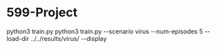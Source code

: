 # 599-Project

python3 train.py 
python3 train.py --scenario virus --num-episodes 5 --load-dir ../../results/virus/ --display
